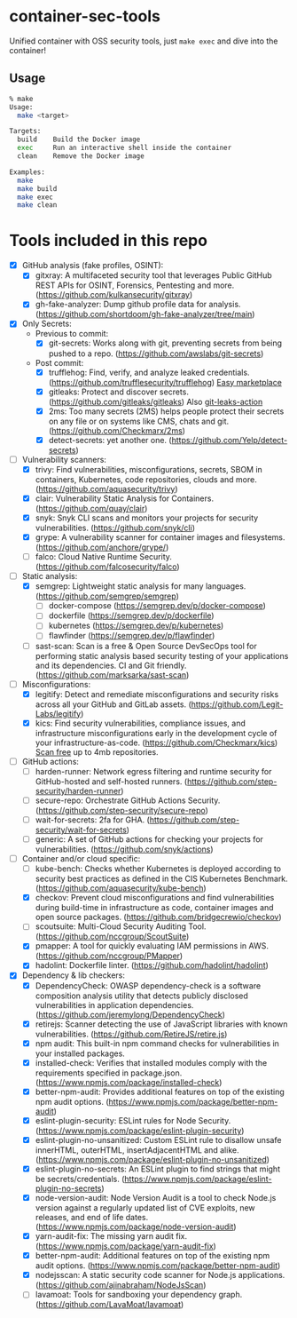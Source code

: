 # container-sec-tools
Unified container with OSS security tools, just `make exec` and dive into the container!

## Usage

```bash
% make
Usage:
  make <target>

Targets:
  build    Build the Docker image
  exec     Run an interactive shell inside the container
  clean    Remove the Docker image

Examples:
  make
  make build
  make exec
  make clean
```

# Tools included in this repo
- [x] GitHub analysis (fake profiles, OSINT):
    - [x] gitxray: A multifaceted security tool that leverages Public GitHub REST APIs for OSINT, Forensics, Pentesting and more. (https://github.com/kulkansecurity/gitxray)
    - [x] gh-fake-analyzer: Dump github profile data for analysis. (https://github.com/shortdoom/gh-fake-analyzer/tree/main)

- [x] Only Secrets:
    - Previous to commit:
        - [x] git-secrets: Works along with git, preventing secrets from being pushed to a repo. (https://github.com/awslabs/git-secrets)
    - Post commit:
        - [x] trufflehog: Find, verify, and analyze leaked credentials. (https://github.com/trufflesecurity/trufflehog) [Easy marketplace](https://github.com/marketplace/actions/trufflehog-oss)
        - [x] gitleaks: Protect and discover secrets. (https://github.com/gitleaks/gitleaks) Also [git-leaks-action](https://github.com/gitleaks/gitleaks-action)
        - [x] 2ms: Too many secrets (2MS) helps people protect their secrets on any file or on systems like CMS, chats and git. (https://github.com/Checkmarx/2ms)
        - [x] detect-secrets: yet another one. (https://github.com/Yelp/detect-secrets)

- [ ] Vulnerability scanners:
    - [x] trivy: Find vulnerabilities, misconfigurations, secrets, SBOM in containers, Kubernetes, code repositories, clouds and more. (https://github.com/aquasecurity/trivy)
    - [x] clair: Vulnerability Static Analysis for Containers. (https://github.com/quay/clair)
    - [x] snyk: Snyk CLI scans and monitors your projects for security vulnerabilities. (https://github.com/snyk/cli)
    - [x] grype: A vulnerability scanner for container images and filesystems. (https://github.com/anchore/grype/)
    - [ ] falco: Cloud Native Runtime Security. (https://github.com/falcosecurity/falco)

- [ ] Static analysis:
    - [x] semgrep: Lightweight static analysis for many languages. (https://github.com/semgrep/semgrep)
        - [ ] docker-compose (https://semgrep.dev/p/docker-compose)
        - [ ] dockerfile (https://semgrep.dev/p/dockerfile)
        - [ ] kubernetes (https://semgrep.dev/p/kubernetes)
        - [ ] flawfinder (https://semgrep.dev/p/flawfinder)
    - [ ] sast-scan: Scan is a free & Open Source DevSecOps tool for performing static analysis based security testing of your applications and its dependencies. CI and Git friendly. (https://github.com/marksarka/sast-scan)

- [ ] Misconfigurations:
    - [x] legitify: Detect and remediate misconfigurations and security risks across all your GitHub and GitLab assets. (https://github.com/Legit-Labs/legitify)
    - [x] kics: Find security vulnerabilities, compliance issues, and infrastructure misconfigurations early in the development cycle of your infrastructure-as-code. (https://github.com/Checkmarx/kics) [Scan free](https://kics.checkmarx.net/) up to 4mb repositories.

- [ ] GitHub actions:
    - [ ] harden-runner: Network egress filtering and runtime security for GitHub-hosted and self-hosted runners. (https://github.com/step-security/harden-runner)
    - [ ] secure-repo: Orchestrate GitHub Actions Security. (https://github.com/step-security/secure-repo)
    - [ ] wait-for-secrets: 2fa for GHA. (https://github.com/step-security/wait-for-secrets)
    - [ ] generic: A set of GitHub actions for checking your projects for vulnerabilities. (https://github.com/snyk/actions)

- [ ] Container and/or cloud specific:
    - [ ] kube-bench: Checks whether Kubernetes is deployed according to security best practices as defined in the CIS Kubernetes Benchmark. (https://github.com/aquasecurity/kube-bench)
    - [x] checkov: Prevent cloud misconfigurations and find vulnerabilities during build-time in infrastructure as code, container images and open source packages. (https://github.com/bridgecrewio/checkov)
    - [ ] scoutsuite: Multi-Cloud Security Auditing Tool. (https://github.com/nccgroup/ScoutSuite)
    - [x] pmapper: A tool for quickly evaluating IAM permissions in AWS. (https://github.com/nccgroup/PMapper)
    - [x] hadolint: Dockerfile linter. (https://github.com/hadolint/hadolint)

- [x] Dependency & lib checkers:
    - [x] DependencyCheck: OWASP dependency-check is a software composition analysis utility that detects publicly disclosed vulnerabilities in application dependencies. (https://github.com/jeremylong/DependencyCheck)
    - [x] retirejs: Scanner detecting the use of JavaScript libraries with known vulnerabilities. (https://github.com/RetireJS/retire.js)
    - [x] npm audit: This built-in npm command checks for vulnerabilities in your installed packages.
    - [x] installed-check: Verifies that installed modules comply with the requirements specified in package.json. (https://www.npmjs.com/package/installed-check)
    - [x] better-npm-audit: Provides additional features on top of the existing npm audit options. (https://www.npmjs.com/package/better-npm-audit)
    - [x] eslint-plugin-security: ESLint rules for Node Security. (https://www.npmjs.com/package/eslint-plugin-security)
    - [x] eslint-plugin-no-unsanitized: Custom ESLint rule to disallow unsafe innerHTML, outerHTML, insertAdjacentHTML and alike. (https://www.npmjs.com/package/eslint-plugin-no-unsanitized)
    - [x] eslint-plugin-no-secrets: An ESLint plugin to find strings that might be secrets/credentials. (https://www.npmjs.com/package/eslint-plugin-no-secrets)
    - [x] node-version-audit: Node Version Audit is a tool to check Node.js version against a regularly updated list of CVE exploits, new releases, and end of life dates. (https://www.npmjs.com/package/node-version-audit)
    - [x] yarn-audit-fix: The missing yarn audit fix. (https://www.npmjs.com/package/yarn-audit-fix)
    - [x] better-npm-audit: Additional features on top of the existing npm audit options. (https://www.npmjs.com/package/better-npm-audit)
    - [x] nodejsscan: A static security code scanner for Node.js applications. (https://github.com/ajinabraham/NodeJsScan)
    - [ ] lavamoat: Tools for sandboxing your dependency graph. (https://github.com/LavaMoat/lavamoat)
